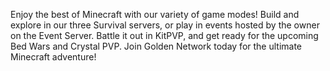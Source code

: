 Enjoy the best of Minecraft with our variety of game modes! Build and explore in our three Survival servers, or play in events hosted by the owner on the Event Server. Battle it out in KitPVP, and get ready for the upcoming Bed Wars and Crystal PVP. Join Golden Network today for the ultimate Minecraft adventure!
